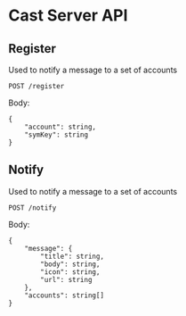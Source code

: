 # Cast Server API

## Register

Used to notify a message to a set of accounts 

`POST /register`

Body:

```jsonc
{
    "account": string,
    "symKey": string
}
```



## Notify

Used to notify a message to a set of accounts 

`POST /notify`

Body:

```jsonc
{
    "message": {
        "title": string,
        "body": string,
        "icon": string,
        "url": string
    },
    "accounts": string[]
}
``` 
